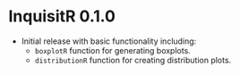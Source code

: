 # InquisitR 0.1.0

* Initial release with basic functionality including:
  * `boxplotR` function for generating boxplots.
  * `distributionR` function for creating distribution plots.
